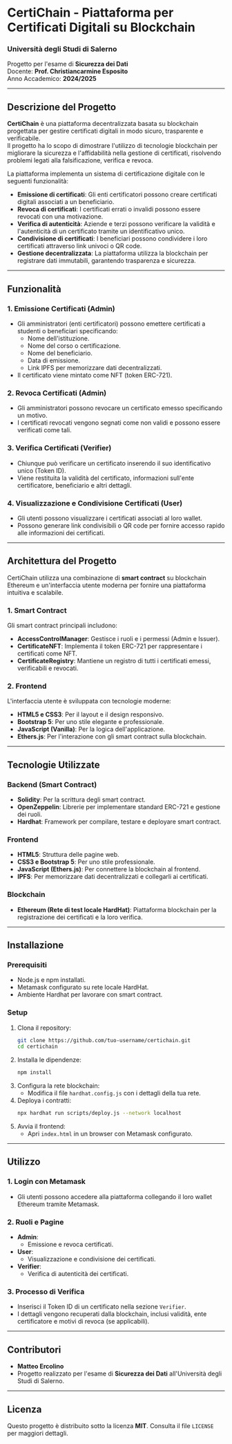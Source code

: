 # CertiChain - Piattaforma per Certificati Digitali su Blockchain

### **Università degli Studi di Salerno**
Progetto per l'esame di **Sicurezza dei Dati**  
Docente: **Prof. Christiancarmine Esposito**  
Anno Accademico: **2024/2025**

---

## **Descrizione del Progetto**

**CertiChain** è una piattaforma decentralizzata basata su blockchain progettata per gestire certificati digitali in modo sicuro, trasparente e verificabile.  
Il progetto ha lo scopo di dimostrare l'utilizzo di tecnologie blockchain per migliorare la sicurezza e l'affidabilità nella gestione di certificati, risolvendo problemi legati alla falsificazione, verifica e revoca.

La piattaforma implementa un sistema di certificazione digitale con le seguenti funzionalità:

- **Emissione di certificati**: Gli enti certificatori possono creare certificati digitali associati a un beneficiario.
- **Revoca di certificati**: I certificati errati o invalidi possono essere revocati con una motivazione.
- **Verifica di autenticità**: Aziende e terzi possono verificare la validità e l'autenticità di un certificato tramite un identificativo unico.
- **Condivisione di certificati**: I beneficiari possono condividere i loro certificati attraverso link univoci o QR code.
- **Gestione decentralizzata**: La piattaforma utilizza la blockchain per registrare dati immutabili, garantendo trasparenza e sicurezza.

---

## **Funzionalità**

### **1. Emissione Certificati (Admin)**
- Gli amministratori (enti certificatori) possono emettere certificati a studenti o beneficiari specificando:
    - Nome dell'istituzione.
    - Nome del corso o certificazione.
    - Nome del beneficiario.
    - Data di emissione.
    - Link IPFS per memorizzare dati decentralizzati.
- Il certificato viene mintato come NFT (token ERC-721).

### **2. Revoca Certificati (Admin)**
- Gli amministratori possono revocare un certificato emesso specificando un motivo.
- I certificati revocati vengono segnati come non validi e possono essere verificati come tali.

### **3. Verifica Certificati (Verifier)**
- Chiunque può verificare un certificato inserendo il suo identificativo unico (Token ID).
- Viene restituita la validità del certificato, informazioni sull'ente certificatore, beneficiario e altri dettagli.

### **4. Visualizzazione e Condivisione Certificati (User)**
- Gli utenti possono visualizzare i certificati associati al loro wallet.
- Possono generare link condivisibili o QR code per fornire accesso rapido alle informazioni dei certificati.

---

## **Architettura del Progetto**

CertiChain utilizza una combinazione di **smart contract** su blockchain Ethereum e un'interfaccia utente moderna per fornire una piattaforma intuitiva e scalabile.

### **1. Smart Contract**
Gli smart contract principali includono:
- **AccessControlManager**: Gestisce i ruoli e i permessi (Admin e Issuer).
- **CertificateNFT**: Implementa il token ERC-721 per rappresentare i certificati come NFT.
- **CertificateRegistry**: Mantiene un registro di tutti i certificati emessi, verificabili e revocati.

### **2. Frontend**
L'interfaccia utente è sviluppata con tecnologie moderne:
- **HTML5 e CSS3**: Per il layout e il design responsivo.
- **Bootstrap 5**: Per uno stile elegante e professionale.
- **JavaScript (Vanilla)**: Per la logica dell'applicazione.
- **Ethers.js**: Per l'interazione con gli smart contract sulla blockchain.

---

## **Tecnologie Utilizzate**

### **Backend (Smart Contract)**
- **Solidity**: Per la scrittura degli smart contract.
- **OpenZeppelin**: Librerie per implementare standard ERC-721 e gestione dei ruoli.
- **Hardhat**: Framework per compilare, testare e deployare smart contract.

### **Frontend**
- **HTML5**: Struttura delle pagine web.
- **CSS3 e Bootstrap 5**: Per uno stile professionale.
- **JavaScript (Ethers.js)**: Per connettere la blockchain al frontend.
- **IPFS**: Per memorizzare dati decentralizzati e collegarli ai certificati.

### **Blockchain**
- **Ethereum (Rete di test locale HardHat)**: Piattaforma blockchain per la registrazione dei certificati e la loro verifica.

---

## **Installazione**

### **Prerequisiti**
- Node.js e npm installati.
- Metamask configurato su rete locale HardHat.
- Ambiente Hardhat per lavorare con smart contract.

### **Setup**
1. Clona il repository:
   ```bash
   git clone https://github.com/tuo-username/certichain.git
   cd certichain
   ```
2. Installa le dipendenze:
   ```bash
   npm install
   ```
3. Configura la rete blockchain:
    - Modifica il file `hardhat.config.js` con i dettagli della tua rete.
4. Deploya i contratti:
   ```bash
   npx hardhat run scripts/deploy.js --network localhost
   ```
5. Avvia il frontend:
    - Apri `index.html` in un browser con Metamask configurato.

---

## **Utilizzo**

### **1. Login con Metamask**
- Gli utenti possono accedere alla piattaforma collegando il loro wallet Ethereum tramite Metamask.

### **2. Ruoli e Pagine**
- **Admin**:
    - Emissione e revoca certificati.
- **User**:
    - Visualizzazione e condivisione dei certificati.
- **Verifier**:
    - Verifica di autenticità dei certificati.

### **3. Processo di Verifica**
- Inserisci il Token ID di un certificato nella sezione `Verifier`.
- I dettagli vengono recuperati dalla blockchain, inclusi validità, ente certificatore e motivi di revoca (se applicabili).

---

## **Contributori**
- **Matteo Ercolino**
- Progetto realizzato per l'esame di **Sicurezza dei Dati** all'Università degli Studi di Salerno.

---

## **Licenza**
Questo progetto è distribuito sotto la licenza **MIT**. Consulta il file `LICENSE` per maggiori dettagli.
